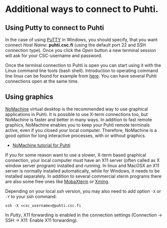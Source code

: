 # Additional ways to connect to Puhti.


## Using Putty to connect to Puhti

In the case of using [PuTTY](https://putty.org/) in Windows, you should specify, that you want connect _Host Name_: **puhti.csc.fi** (using the default port 22 and SSH connection type). Once you click the _Open_ button a new terminal session will ask for your CSC-username and password.

Once the terminal connection to Puhti is open you can start using it with the Linux command line tools (bash shell). Introduction to
operating command line linux can be found for example from [here](https://research.csc.fi/csc-guide-linux-basics-for-csc). You can have several Puhti connections open at the same time.


## Using graphics

[NoMachine](../apps/nomachine.md) virtual desktop is the recommended way to use graphical applications in Puhti.
It is possible to use X-term connections too, but NoMachine is faster and better in many ways.
In addition to fast remote graphics, NoMachine enables you to 
keep your Puhti remote terminals active, even if you closed your local computer. 
Therefore, NoMachine is a good option for long interactive processes, with or without graphics.

*   [NoMachine tutorial for Puhti](../support/tutorials/nomachine-usage.md)

If you for some reason want to use a slower, X-term based graphical connection, your local computer must have an X11 server
(often called as X window server program) installed and running. In linux and MacOSX an X11 server is 
normally installed automatically, while for Windows, it needs to be installed separately. 
In addition to several commercial xterm programs there are also some free ones 
like [MobaXterm](https://mobaxterm.mobatek.net/) or [Xming](http://www.straightrunning.com/XmingNotes/).

Depending on your local _ssh_ version, you may also need to add option `-X` or `-Y` to your ssh command:
```
ssh -X <csc_username>@puhti.csc.fi
```

In _Putty_, X11 forwarding is enabled in the connection settings (Connection -> SSH -> X11: Enable X11 forwarding).





